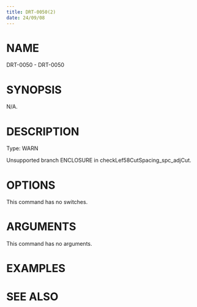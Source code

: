 ```yaml
---
title: DRT-0050(2)
date: 24/09/08
---
```


# NAME

DRT-0050 - DRT-0050

# SYNOPSIS

N/A.

# DESCRIPTION

Type: WARN

Unsupported branch ENCLOSURE in checkLef58CutSpacing_spc_adjCut.

# OPTIONS

This command has no switches.

# ARGUMENTS

This command has no arguments.

# EXAMPLES

# SEE ALSO
